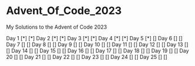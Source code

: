 # Advent_Of_Code_2023
My Solutions to the Advent of Code 2023

Day 1   [\*] [\*]
Day 2   [\*] [\*]
Day 3   [\*] [\*]
Day 4   [\*] [\*]
Day 5   [\*] []
Day 6   [] []
Day 7   [] []
Day 8   [] []
Day 9   [] []
Day 10  [] []
Day 11  [] []
Day 12  [] []
Day 13  [] []
Day 14  [] []
Day 15  [] []
Day 16  [] []
Day 17  [] []
Day 18  [] []
Day 19  [] []
Day 20  [] []
Day 21  [] []
Day 22  [] []
Day 23  [] []
Day 24  [] []
Day 25  [] []
